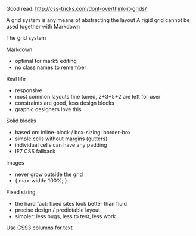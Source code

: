 
Good read: http://css-tricks.com/dont-overthink-it-grids/

A grid system is any means of abstracting the layout
A rigid grid cannot be used together with Markdown


The grid system

Markdown

- optimal for mark5 editing
- no class names to remember


Real life

- responsive
- most common layouts fine tuned, 2+3+5+2 are left for user
- constraints are good, less design blocks
- graphic designers love this

Solid blocks

- based on: inline-block / box-sizing: border-box
- simple cells without margins (gutters)
- individual cells can have any padding
- IE7 CSS fallback

Images

- never grow outside the grid
- { max-width: 100%; }


Fixed sizing

- the hard fact: fixed sites look better than fluid
- precise design / predictable layout
- simpler: less bugs, less to test, less work


Use CSS3 columns for text
